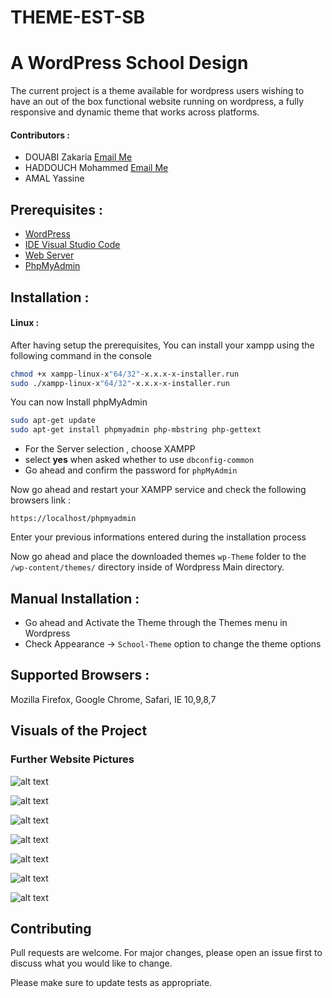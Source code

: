 # THEME-EST-SB
# A WordPress School Design

The current project is a theme available for wordpress users wishing to have an out of the box functional website running on wordpress, a fully responsive and dynamic theme that works across platforms.

#### Contributors :
- DOUABI Zakaria       [Email Me](mailto:ezakaria.douabi11@outlook.fr)
- HADDOUCH Mohammed [Email Me](mailto:Haddouchmohammed5@gmail.com)
- AMAL Yassine

## Prerequisites :

- [WordPress](https://wordpress.com/)
- [IDE Visual Studio Code](https://code.visualstudio.com/)
- [Web Server](https://www.apachefriends.org/)
- [PhpMyAdmin](https://www.phpmyadmin.net/)

## Installation :
#### Linux :
After having setup the prerequisites, You can install your xampp using the following command in the console
```bash
chmod +x xampp-linux-x"64/32"-x.x.x-x-installer.run
sudo ./xampp-linux-x"64/32"-x.x.x-x-installer.run
```
You can now Install phpMyAdmin
```bash
sudo apt-get update
sudo apt-get install phpmyadmin php-mbstring php-gettext
```
- For the Server selection , choose XAMPP
- select <b>yes</b> when asked whether to use ```dbconfig-common```
- Go ahead and confirm the password for ```phpMyAdmin```

Now go ahead and restart your XAMPP service
and check the following browsers link :
```
https://localhost/phpmyadmin
```
Enter your previous informations entered during the installation process

Now go ahead and place the downloaded themes ```wp-Theme``` folder to the ```/wp-content/themes/``` directory inside of Wordpress Main directory.

## Manual Installation :

- Go ahead and Activate the Theme through the Themes menu in Wordpress
- Check Appearance -> ```School-Theme``` option to change the theme options

## Supported Browsers :

Mozilla Firefox, Google Chrome, Safari, IE 10,9,8,7

## Visuals of the Project

### Further Website Pictures
![alt text](https://i.imgur.com/RbnoaiO.png)

![alt text](https://i.imgur.com/Ed8jFKK.png)

![alt text](https://i.imgur.com/wqMhl2A.png)

![alt text](https://i.imgur.com/Jm2dCaF.png)

![alt text](https://i.imgur.com/rxpj0v1.png)

![alt text](https://i.imgur.com/aESW6cK.png) 

![alt text](https://i.imgur.com/fUq6b99.png)

## Contributing
Pull requests are welcome. For major changes, please open an issue first to discuss what you would like to change.

Please make sure to update tests as appropriate.
